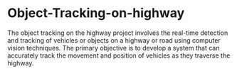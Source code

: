 # Object-Tracking-on-highway
The object tracking on the highway project involves the real-time detection and tracking of vehicles or objects on a highway or road using computer vision techniques. The primary objective is to develop a system that can accurately track the movement and position of vehicles as they traverse the highway.
